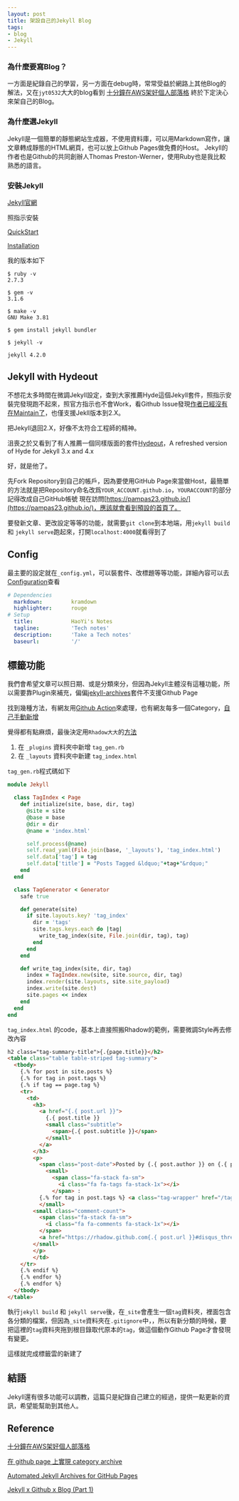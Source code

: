 ```yaml
---
layout: post
title: 架設自己的Jekyll Blog
tags:
- blog
- Jekyll
---
```


### 為什麼要寫Blog？

一方面是紀錄自己的學習，另一方面在debug時，常常受益於網路上其他Blog的解法，又在`jyt0532`大大的blog看到
[十分鐘在AWS架好個人部落格](https://www.jyt0532.com/2017/12/11/launch-ec2-in-ten-minutes/)
終於下定決心來架自己的Blog。

### 為什麼選Jekyll

Jekyll是一個簡單的靜態網站生成器，不使用資料庫，可以用Markdown寫作，讓文章轉成靜態的HTML網頁，也可以放上Github Pages做免費的Host。
Jekyll的作者也是Github的共同創辦人Thomas Preston-Werner，使用Ruby也是我比較熟悉的語言。


### 安裝Jekyll

[Jekyll官網](https://jekyllrb.com/)

照指示安裝

[QuickStart](https://jekyllrb.com/docs/)

[Installation](https://jekyllrb.com/docs/installation/)

我的版本如下
```shell
$ ruby -v
2.7.3

$ gem -v
3.1.6

$ make -v
GNU Make 3.81

$ gem install jekyll bundler

$ jekyll -v

jekyll 4.2.0
```


## Jekyll with Hydeout

不想花太多時間在微調Jekyll設定，查到大家推薦Hyde這個Jekyll套件，照指示安裝完發現跑不起來，照官方指示也不會Work，看Github Issue發現[作者已經沒有在Maintain了](https://github.com/poole/hyde/issues/282)，也僅支援Jekll版本到2.X。

把Jekyll退回2.X，好像不太符合工程師的精神。

沮喪之於又看到了有人推薦一個同樣版面的套件[Hydeout](https://github.com/fongandrew/hydeout)，A refreshed version of Hyde for Jekyll 3.x and 4.x

好，就是他了。

先Fork Repository到自己的帳戶，因為要使用GitHub Page來當做Host，最簡單的方法就是把Repository命名改爲`YOUR_ACCOUNT.github.io`，`YOURACCOUNT`的部分記得改成自己GitHub帳號
現在訪問[https://pampas23.github.io/](https://pampas23.github.io/)，應該就會看到預設的首頁了。

要發新文章、更改設定等等的功能，就需要`git clone`到本地端，用`jekyll build` 和 `jekyll serve`跑起來，打開`localhost:4000`就看得到了


## Config
最主要的設定就在`_config.yml`，可以裝套件、改標題等等功能，詳細內容可以去[Configuration](https://jekyllrb.com/docs/configuration/)查看
```yaml
# Dependencies
  markdown:         kramdown
  highlighter:      rouge
# Setup
  title:            HaoYi's Notes
  tagline:          'Tech notes'
  description:      'Take a Tech notes'
  baseurl:          '/'
```


## 標籤功能
我們會希望文章可以照日期、或是分類來分，但因為Jekyll主體沒有這種功能，所以需要靠Plugin來補充，偏偏[jekyll-archives](https://github.com/jekyll/jekyll-archives)套件不支援Github Page

找到幾種方法，有網友用[Github Action](https://aneejian.com/automated-jekyll-archives-github-pages/)來處理，也有網友每多一個Category，[自己手動新增](https://bingdoal.github.io/blog/2020/10/category-archive-in-blog/)

覺得都有點麻煩，最後決定用`Rhadow大大`的[方法](https://rhadow.github.io/2015/02/20/Jekyll-x-Github-x-Blog-Part2/)

1. 在 `_plugins` 資料夾中新增 `tag_gen.rb`
2. 在 `_layouts` 資料夾中新建 `tag_index.html`

`tag_gen.rb`程式碼如下

```ruby
module Jekyll

  class TagIndex < Page
    def initialize(site, base, dir, tag)
      @site = site
      @base = base
      @dir = dir
      @name = 'index.html'

      self.process(@name)
      self.read_yaml(File.join(base, '_layouts'), 'tag_index.html')
      self.data['tag'] = tag
      self.data['title'] = "Posts Tagged &ldquo;"+tag+"&rdquo;"
    end
  end

  class TagGenerator < Generator
    safe true

    def generate(site)
      if site.layouts.key? 'tag_index'
        dir = 'tags'
        site.tags.keys.each do |tag|
          write_tag_index(site, File.join(dir, tag), tag)
        end
      end
    end

    def write_tag_index(site, dir, tag)
      index = TagIndex.new(site, site.source, dir, tag)
      index.render(site.layouts, site.site_payload)
      index.write(site.dest)
      site.pages << index
    end
  end
end
```

`tag_index.html` 的code，基本上直接照搬Rhadow的範例，需要微調Style再去修改內容

```html
h2 class="tag-summary-title">{.{page.title}}</h2>
<table class="table table-striped tag-summary">
  <tbody>
	{.% for post in site.posts %}
	{.% for tag in post.tags %}
	{.% if tag == page.tag %}
	<tr>
	  <td>
		<h3>
		  <a href="{.{ post.url }}">
		    {.{ post.title }}
		    <small class="subtitle">
		      <span>{.{ post.subtitle }}</span>
		    </small>
		  </a>
        </h3>
        <p>
          <span class="post-date">Posted by {.{ post.author }} on {.{ post.date | date: "%B %-d, %Y" }}</span>
            <small>
              <span class="fa-stack fa-sm">
                <i class="fa fa-tags fa-stack-1x"></i>
              </span> :
          {.% for tag in post.tags %} <a class="tag-wrapper" href="/tags/{.{ tag }}" title="View posts tagged with &quot;{.{ tag }}&quot;"><i class="tags">{.{ tag }}</i></a>  {.% if forloop.last != true %} {.% endif %} {.% endfor %}
          </small>
        <small class="comment-count">
          <span class="fa-stack fa-sm">
            <i class="fa fa-comments fa-stack-1x"></i>
          </span>
          <a href="https://rhadow.github.com{.{ post.url }}#disqus_thread" data-disqus-identifier="{.{ post.url }}"></a>
        </small>
        </p>
	    </td>
	</tr>
	{.% endif %}
	{.% endfor %}
	{.% endfor %}			
  </tbody>
</table>
```

執行`jekyll build` 和 `jekyll serve`後，在`_site`會產生一個`tag`資料夾，裡面包含各分類的檔案，但因為`_site`資料夾在`.gitignore`中，，所以有新分類的時候，要把這裡的`tag`資料夾拖到根目錄取代原本的`tag`，做這個動作Github Page才會發現有變更。

這樣就完成標籤雲的新建了

## 結語

Jekyll還有很多功能可以調教，這篇只是紀錄自己建立的經過，提供一點更新的資訊，希望能幫助到其他人。


## Reference
[十分鐘在AWS架好個人部落格](https://www.jyt0532.com/2017/12/11/launch-ec2-in-ten-minutes/)

[在 github page 上實現 category archive](https://bingdoal.github.io/blog/2020/10/category-archive-in-blog/)

[Automated Jekyll Archives for GitHub Pages](https://aneejian.com/automated-jekyll-archives-github-pages/)

[Jekyll x Github x Blog (Part 1)](https://rhadow.github.io/2015/02/18/Jekyll-x-Github-x-Blog-Part1/)
